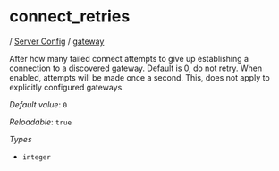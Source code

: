 # connect_retries

/ [Server Config](/ref/config/index.md) / [gateway](/ref/config/gateway/index.md) 

After how many failed connect attempts to give up establishing
a connection to a discovered gateway. Default is 0, do not retry.
When enabled, attempts will be made once a second. This, does not
apply to explicitly configured gateways.

*Default value*: `0`

*Reloadable*: `true`

*Types*

- `integer`



